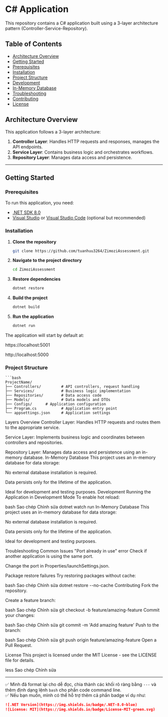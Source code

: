 # C# Application

This repository contains a C# application built using a 3-layer architecture pattern (Controller-Service-Repository).

## Table of Contents
- [Architecture Overview](#architecture-overview)
- [Getting Started](#getting-started)
- [Prerequisites](#prerequisites)
- [Installation](#installation)
- [Project Structure](#project-structure)
- [Development](#development)
- [In-Memory Database](#in-memory-database)
- [Troubleshooting](#troubleshooting)
- [Contributing](#contributing)
- [License](#license)

## Architecture Overview

This application follows a 3-layer architecture:

1. **Controller Layer**: Handles HTTP requests and responses, manages the API endpoints.
2. **Service Layer**: Contains business logic and orchestrates workflows.
3. **Repository Layer**: Manages data access and persistence.

---

## Getting Started

### Prerequisites

To run this application, you need:

- [.NET SDK 8.0](https://dotnet.microsoft.com/download/dotnet/8.0)
- [Visual Studio](https://visualstudio.microsoft.com/) or [Visual Studio Code](https://code.visualstudio.com/) (optional but recommended)

### Installation

1. **Clone the repository**

   ```bash
   git clone https://github.com/tuanhuu3264/ZimoziAssessment.git 

2. **Navigate to the project directory**

   ```bash
   cd ZimoziAssessment

2. **Restore dependencies**

   ```bash
   dotnet restore

2. **Build the project**

   ```bash
   dotnet build

2. **Run the application**

   ```bash
   dotnet run


The application will start by default at:

https://localhost:5001

http://localhost:5000

### Project Structure

    ```bash
    ProjectName/
    ├── Controllers/         # API controllers, request handling
    ├── Services/            # Business logic implementation
    ├── Repositories/        # Data access code
    ├── Models/              # Data models and DTOs
    ├── Configs/      # Application configuration
    ├── Program.cs           # Application entry point
    └── appsettings.json     # Application settings

Layers Overview
Controller Layer: Handles HTTP requests and routes them to the appropriate service.

Service Layer: Implements business logic and coordinates between controllers and repositories.

Repository Layer: Manages data access and persistence using an in-memory database.
In-Memory Database
This project uses an in-memory database for data storage:

No external database installation is required.

Data persists only for the lifetime of the application.

Ideal for development and testing purposes.
Development
Running the Application in Development Mode
To enable hot reload:

bash
Sao chép
Chỉnh sửa
dotnet watch run
In-Memory Database
This project uses an in-memory database for data storage:

No external database installation is required.

Data persists only for the lifetime of the application.

Ideal for development and testing purposes.

Troubleshooting
Common Issues
"Port already in use" error
Check if another application is using the same port.

Change the port in Properties/launchSettings.json.

Package restore failures
Try restoring packages without cache:

bash
Sao chép
Chỉnh sửa
dotnet restore --no-cache
Contributing
Fork the repository.

Create a feature branch:

bash
Sao chép
Chỉnh sửa
git checkout -b feature/amazing-feature
Commit your changes:

bash
Sao chép
Chỉnh sửa
git commit -m 'Add amazing feature'
Push to the branch:

bash
Sao chép
Chỉnh sửa
git push origin feature/amazing-feature
Open a Pull Request.

License
This project is licensed under the MIT License - see the LICENSE file for details.

less
Sao chép
Chỉnh sửa

---

✅ Mình đã format lại cho dễ đọc, chia thành các khối rõ ràng bằng `---` và thêm định dạng lệnh `bash` cho phần code command line.  
✅ Nếu bạn muốn, mình có thể hỗ trợ thêm cả phần badge ví dụ như:

```markdown
![.NET Version](https://img.shields.io/badge/.NET-8.0-blue)
![License: MIT](https://img.shields.io/badge/License-MIT-green.svg)